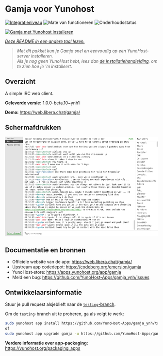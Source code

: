 <!--
NB: Deze README is automatisch gegenereerd door <https://github.com/YunoHost/apps/tree/master/tools/readme_generator>
Hij mag NIET handmatig aangepast worden.
-->

# Gamja voor Yunohost

[![Integratieniveau](https://apps.yunohost.org/badge/integration/gamja)](https://ci-apps.yunohost.org/ci/apps/gamja/)
![Mate van functioneren](https://apps.yunohost.org/badge/state/gamja)
![Onderhoudsstatus](https://apps.yunohost.org/badge/maintained/gamja)

[![Gamja met Yunohost installeren](https://install-app.yunohost.org/install-with-yunohost.svg)](https://install-app.yunohost.org/?app=gamja)

*[Deze README in een andere taal lezen.](./ALL_README.md)*

> *Met dit pakket kun je Gamja snel en eenvoudig op een YunoHost-server installeren.*  
> *Als je nog geen YunoHost hebt, lees dan [de installatiehandleiding](https://yunohost.org/install), om te zien hoe je 'm installeert.*

## Overzicht

A simple IRC web client.

**Geleverde versie:** 1.0.0-beta.10~ynh1

**Demo:** <https://web.libera.chat/gamja/>

## Schermafdrukken

![Schermafdrukken van Gamja](./doc/screenshots/screenshot.png)

## Documentatie en bronnen

- Officiele website van de app: <https://web.libera.chat/gamja/>
- Upstream app codedepot: <https://codeberg.org/emersion/gamja>
- YunoHost-store: <https://apps.yunohost.org/app/gamja>
- Meld een bug: <https://github.com/YunoHost-Apps/gamja_ynh/issues>

## Ontwikkelaarsinformatie

Stuur je pull request alsjeblieft naar de [`testing`-branch](https://github.com/YunoHost-Apps/gamja_ynh/tree/testing).

Om de `testing`-branch uit te proberen, ga als volgt te werk:

```bash
sudo yunohost app install https://github.com/YunoHost-Apps/gamja_ynh/tree/testing --debug
of
sudo yunohost app upgrade gamja -u https://github.com/YunoHost-Apps/gamja_ynh/tree/testing --debug
```

**Verdere informatie over app-packaging:** <https://yunohost.org/packaging_apps>
